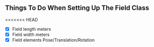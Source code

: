 Things To Do When Setting Up The Field Class
-----------------------------------------------
<<<<<<< HEAD
- [x] Field length meters
- [x] Field width meters
- [x] Field elements Pose/Translation/Rotation
